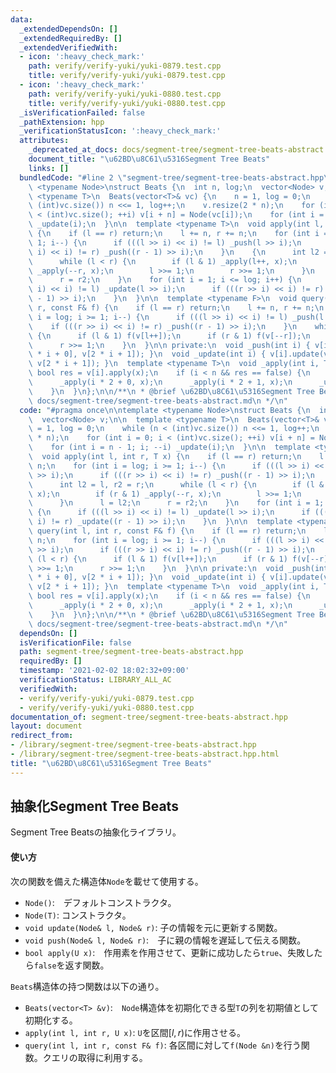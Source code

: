 ```yaml
---
data:
  _extendedDependsOn: []
  _extendedRequiredBy: []
  _extendedVerifiedWith:
  - icon: ':heavy_check_mark:'
    path: verify/verify-yuki/yuki-0879.test.cpp
    title: verify/verify-yuki/yuki-0879.test.cpp
  - icon: ':heavy_check_mark:'
    path: verify/verify-yuki/yuki-0880.test.cpp
    title: verify/verify-yuki/yuki-0880.test.cpp
  _isVerificationFailed: false
  _pathExtension: hpp
  _verificationStatusIcon: ':heavy_check_mark:'
  attributes:
    _deprecated_at_docs: docs/segment-tree/segment-tree-beats-abstract.md
    document_title: "\u62BD\u8C61\u5316Segment Tree Beats"
    links: []
  bundledCode: "#line 2 \"segment-tree/segment-tree-beats-abstract.hpp\"\n\ntemplate\
    \ <typename Node>\nstruct Beats {\n  int n, log;\n  vector<Node> v;\n\n  template\
    \ <typename T>\n  Beats(vector<T>& vc) {\n    n = 1, log = 0;\n    while (n <\
    \ (int)vc.size()) n <<= 1, log++;\n    v.resize(2 * n);\n    for (int i = 0; i\
    \ < (int)vc.size(); ++i) v[i + n] = Node(vc[i]);\n    for (int i = n - 1; i; --i)\
    \ _update(i);\n  }\n\n  template <typename T>\n  void apply(int l, int r, T x)\
    \ {\n    if (l == r) return;\n    l += n, r += n;\n    for (int i = log; i >=\
    \ 1; i--) {\n      if (((l >> i) << i) != l) _push(l >> i);\n      if (((r >>\
    \ i) << i) != r) _push((r - 1) >> i);\n    }\n    {\n      int l2 = l, r2 = r;\n\
    \      while (l < r) {\n        if (l & 1) _apply(l++, x);\n        if (r & 1)\
    \ _apply(--r, x);\n        l >>= 1;\n        r >>= 1;\n      }\n      l = l2;\n\
    \      r = r2;\n    }\n    for (int i = 1; i <= log; i++) {\n      if (((l >>\
    \ i) << i) != l) _update(l >> i);\n      if (((r >> i) << i) != r) _update((r\
    \ - 1) >> i);\n    }\n  }\n\n  template <typename F>\n  void query(int l, int\
    \ r, const F& f) {\n    if (l == r) return;\n    l += n, r += n;\n    for (int\
    \ i = log; i >= 1; i--) {\n      if (((l >> i) << i) != l) _push(l >> i);\n  \
    \    if (((r >> i) << i) != r) _push((r - 1) >> i);\n    }\n    while (l < r)\
    \ {\n      if (l & 1) f(v[l++]);\n      if (r & 1) f(v[--r]);\n      l >>= 1;\n\
    \      r >>= 1;\n    }\n  }\n\n private:\n  void _push(int i) { v[i].push(v[2\
    \ * i + 0], v[2 * i + 1]); }\n  void _update(int i) { v[i].update(v[2 * i + 0],\
    \ v[2 * i + 1]); }\n  template <typename T>\n  void _apply(int i, T x) {\n   \
    \ bool res = v[i].apply(x);\n    if (i < n && res == false) {\n      _push(i);\n\
    \      _apply(i * 2 + 0, x);\n      _apply(i * 2 + 1, x);\n      _update(i);\n\
    \    }\n  }\n};\n\n/**\n * @brief \u62BD\u8C61\u5316Segment Tree Beats\n * @docs\
    \ docs/segment-tree/segment-tree-beats-abstract.md\n */\n"
  code: "#pragma once\n\ntemplate <typename Node>\nstruct Beats {\n  int n, log;\n\
    \  vector<Node> v;\n\n  template <typename T>\n  Beats(vector<T>& vc) {\n    n\
    \ = 1, log = 0;\n    while (n < (int)vc.size()) n <<= 1, log++;\n    v.resize(2\
    \ * n);\n    for (int i = 0; i < (int)vc.size(); ++i) v[i + n] = Node(vc[i]);\n\
    \    for (int i = n - 1; i; --i) _update(i);\n  }\n\n  template <typename T>\n\
    \  void apply(int l, int r, T x) {\n    if (l == r) return;\n    l += n, r +=\
    \ n;\n    for (int i = log; i >= 1; i--) {\n      if (((l >> i) << i) != l) _push(l\
    \ >> i);\n      if (((r >> i) << i) != r) _push((r - 1) >> i);\n    }\n    {\n\
    \      int l2 = l, r2 = r;\n      while (l < r) {\n        if (l & 1) _apply(l++,\
    \ x);\n        if (r & 1) _apply(--r, x);\n        l >>= 1;\n        r >>= 1;\n\
    \      }\n      l = l2;\n      r = r2;\n    }\n    for (int i = 1; i <= log; i++)\
    \ {\n      if (((l >> i) << i) != l) _update(l >> i);\n      if (((r >> i) <<\
    \ i) != r) _update((r - 1) >> i);\n    }\n  }\n\n  template <typename F>\n  void\
    \ query(int l, int r, const F& f) {\n    if (l == r) return;\n    l += n, r +=\
    \ n;\n    for (int i = log; i >= 1; i--) {\n      if (((l >> i) << i) != l) _push(l\
    \ >> i);\n      if (((r >> i) << i) != r) _push((r - 1) >> i);\n    }\n    while\
    \ (l < r) {\n      if (l & 1) f(v[l++]);\n      if (r & 1) f(v[--r]);\n      l\
    \ >>= 1;\n      r >>= 1;\n    }\n  }\n\n private:\n  void _push(int i) { v[i].push(v[2\
    \ * i + 0], v[2 * i + 1]); }\n  void _update(int i) { v[i].update(v[2 * i + 0],\
    \ v[2 * i + 1]); }\n  template <typename T>\n  void _apply(int i, T x) {\n   \
    \ bool res = v[i].apply(x);\n    if (i < n && res == false) {\n      _push(i);\n\
    \      _apply(i * 2 + 0, x);\n      _apply(i * 2 + 1, x);\n      _update(i);\n\
    \    }\n  }\n};\n\n/**\n * @brief \u62BD\u8C61\u5316Segment Tree Beats\n * @docs\
    \ docs/segment-tree/segment-tree-beats-abstract.md\n */\n"
  dependsOn: []
  isVerificationFile: false
  path: segment-tree/segment-tree-beats-abstract.hpp
  requiredBy: []
  timestamp: '2021-02-02 18:02:32+09:00'
  verificationStatus: LIBRARY_ALL_AC
  verifiedWith:
  - verify/verify-yuki/yuki-0879.test.cpp
  - verify/verify-yuki/yuki-0880.test.cpp
documentation_of: segment-tree/segment-tree-beats-abstract.hpp
layout: document
redirect_from:
- /library/segment-tree/segment-tree-beats-abstract.hpp
- /library/segment-tree/segment-tree-beats-abstract.hpp.html
title: "\u62BD\u8C61\u5316Segment Tree Beats"
---
```

## 抽象化Segment Tree Beats

Segment Tree Beatsの抽象化ライブラリ。

#### 使い方

次の関数を備えた構造体`Node`を載せて使用する。

- `Node()`:　デフォルトコンストラクタ。
- `Node(T)`: コンストラクタ。
- `void update(Node& l, Node& r)`: 子の情報を元に更新する関数。
- `void push(Node& l, Node& r)`:　子に親の情報を遅延して伝える関数。
- `bool apply(U x)`:　作用素を作用させて、更新に成功したら`true`、失敗したら`false`を返す関数。

`Beats`構造体の持つ関数は以下の通り。

- `Beats(vector<T> &v)`:　`Node`構造体を初期化できる型`T`の列を初期値として初期化する。
- `apply(int l, int r, U x)`: `U`を区間$[l, r)$に作用させる。
- `query(int l, int r, const F& f)`: 各区間に対して`f(Node &n)`を行う関数。クエリの取得に利用する。
